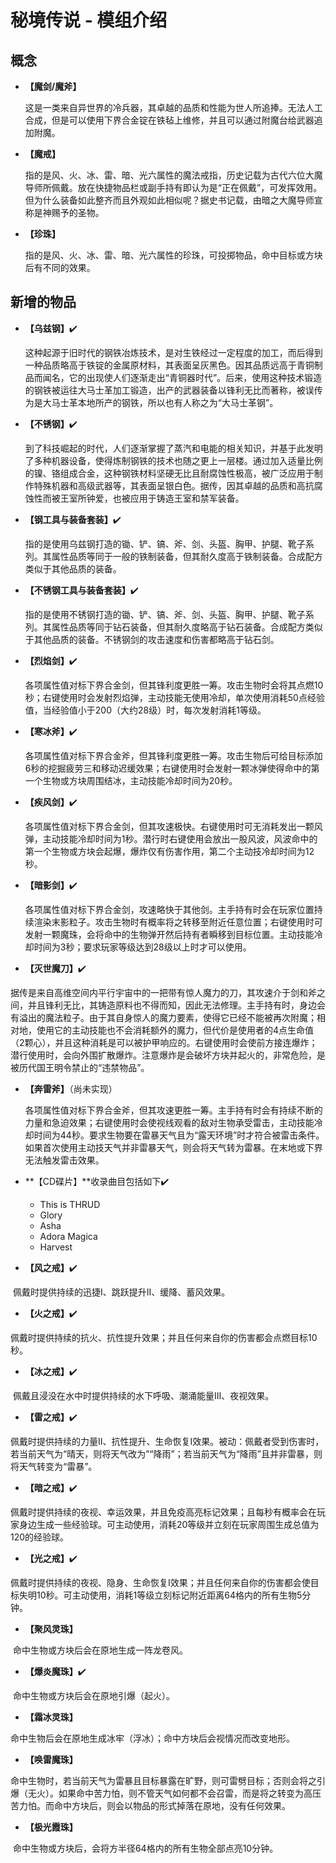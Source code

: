 # 秘境传说 - 模组介绍

## 概念

 - **【魔剑/魔斧】**

   ​	这是一类来自异世界的冷兵器，其卓越的品质和性能为世人所追捧。无法人工合成，但是可以使用下界合金锭在铁毡上维修，并且可以通过附魔台给武器追加附魔。
   
 - **【魔戒】**

	​	指的是风、火、冰、雷、暗、光六属性的魔法戒指，历史记载为古代六位大魔导师所佩戴。放在快捷物品栏或副手持有即认为是“正在佩戴”，可发挥效用。但为什么装备如此整齐而且外观如此相似呢？据史书记载，由暗之大魔导师宣称是神赐予的圣物。
	
 - **【珍珠】**

	​	指的是风、火、冰、雷、暗、光六属性的珍珠，可投掷物品，命中目标或方块后有不同的效果。



## 新增的物品

- **【乌兹钢】**✔️
  
  ​	这种起源于旧时代的钢铁冶炼技术，是对生铁经过一定程度的加工，而后得到一种品质略高于铁锭的金属原材料，其表面呈灰黑色。因其品质远高于青铜制品而闻名，它的出现使人们逐渐走出“青铜器时代”。后来，使用这种技术锻造的钢铁被运往大马士革加工锻造，出产的武器装备以锋利无比而著称，被误传为是大马士革本地所产的钢铁，所以也有人称之为“大马士革钢”。
  
 - **【不锈钢】**✔️
   
   ​	到了科技崛起的时代，人们逐渐掌握了蒸汽和电能的相关知识，并基于此发明了多种机器设备，使得炼制钢铁的技术也随之更上一层楼。通过加入适量比例的镍、铬组成合金，这种钢铁材料坚硬无比且耐腐蚀性极高，被广泛应用于制作特殊机器和高级武器等，其表面呈银白色。据传，因其卓越的品质和高抗腐蚀性而被王室所钟爱，也被应用于铸造王室和禁军装备。
   
 - **【钢工具与装备套装】**✔️
   
   ​	指的是使用乌兹钢打造的锄、铲、镐、斧、剑、头盔、胸甲、护腿、靴子系列。其属性品质等同于一般的铁制装备，但其耐久度高于铁制装备。合成配方类似于其他品质的装备。
   
 - **【不锈钢工具与装备套装】**✔️
   
   ​	指的是使用不锈钢打造的锄、铲、镐、斧、剑、头盔、胸甲、护腿、靴子系列。其属性品质等同于钻石装备，但其耐久度略高于钻石装备。合成配方类似于其他品质的装备。不锈钢剑的攻击速度和伤害都略高于钻石剑。
   
 - **【烈焰剑】**✔️

   ​	各项属性值对标下界合金剑，但其锋利度更胜一筹。攻击生物时会将其点燃10秒；右键使用时会发射烈焰弹，主动技能无使用冷却，单次使用消耗50点经验值，当经验值小于200（大约28级）时，每次发射消耗1等级。

 - **【寒冰斧】**✔️

   ​	各项属性值对标下界合金斧，但其锋利度更胜一筹。攻击生物后可给目标添加6秒的挖掘疲劳三和移动迟缓效果；右键使用时会发射一颗冰弹使得命中的第一个生物或方块周围结冰，主动技能冷却时间为20秒。

 - **【疾风剑】**✔️

   ​	各项属性值对标下界合金剑，但其攻速极快。右键使用时可无消耗发出一颗风弹，主动技能冷却时间为1秒。潜行时右键使用会放出一股风波，风波命中的第一个生物或方块会起爆，爆炸仅有伤害作用，第二个主动技冷却时间为12秒。

 - **【暗影剑】**✔️

   ​	各项属性值对标下界合金剑，攻速略快于其他剑。主手持有时会在玩家位置持续渲染末影粒子。攻击生物时有概率将之转移至附近任意位置；右键使用时可发射一颗魔珠，会将命中的生物弹开然后持有者瞬移到目标位置。主动技能冷却时间为3秒；要求玩家等级达到28级以上时才可以使用。

 - **【灭世魔刀】**✔️

  ​	据传是来自高维空间内平行宇宙中的一把带有惊人魔力的刀，其攻速介于剑和斧之间，并且锋利无比，其铸造原料也不得而知，因此无法修理。主手持有时，身边会有溢出的魔法粒子。由于其自身惊人的魔力要素，使得它已经不能被再次附魔；相对地，使用它的主动技能也不会消耗额外的魔力，但代价是使用者的4点生命值（2颗心），并且这种消耗是可以被护甲响应的。右键使用时会使前方接连爆炸；潜行使用时，会向外围扩散爆炸。注意爆炸是会破坏方块并起火的，非常危险，是被历代国王明令禁止的“违禁物品”。

 - **【奔雷斧】**（尚未实现）

   ​	各项属性值对标下界合金斧，但其攻速更胜一筹。主手持有时会有持续不断的力量和急迫效果；右键使用时会使视线观看的敌对生物承受雷击，主动技能冷却时间为44秒。要求生物要在雷暴天气且为“露天环境”时才符合被雷击条件。如果首次使用主动技天气并非雷暴天气，则会将天气转为雷暴。在末地或下界无法触发雷击效果。

 - **【CD碟片】**收录曲目包括如下✔️

   - This is THRUD
   - Glory
   - Asha
   - Adora Magica
   - Harvest
   
 - **【风之戒】**✔️

​		佩戴时提供持续的迅捷Ⅰ、跳跃提升Ⅱ、缓降、蓄风效果。

 - **【火之戒】**✔️

​		佩戴时提供持续的抗火、抗性提升效果；并且任何来自你的伤害都会点燃目标10秒。

 - **【冰之戒】**✔️

​		佩戴且浸没在水中时提供持续的水下呼吸、潮涌能量Ⅲ、夜视效果。

 - **【雷之戒】**✔️

​		佩戴时提供持续的力量Ⅱ、抗性提升、生命恢复Ⅰ效果。被动：佩戴者受到伤害时，若当前天气为“晴天，则将天气改为”“降雨”；若当前天气为“降雨”且并非雷暴，则将天气转变为“雷暴”。

 - **【暗之戒】**✔️

​		佩戴时提供持续的夜视、幸运效果，并且免疫高亮标记效果；且每秒有概率会在玩家身边生成一些经验球。可主动使用，消耗20等级并立刻在玩家周围生成总值为120的经验球。

 - **【光之戒】**✔️

​		佩戴时提供持续的夜视、隐身、生命恢复Ⅰ效果；并且任何来自你的伤害都会使目标失明10秒。可主动使用，消耗1等级立刻标记附近距离64格内的所有生物5分钟。

 - **【聚风灵珠】**

​		命中生物或方块后会在原地生成一阵龙卷风。

 - **【爆炎魔珠】**✔️

​		命中生物或方块后会在原地引爆（起火）。

 - **【霜冰灵珠】**

​		命中生物后会在原地生成冰牢（浮冰）；命中方块后会视情况而改变地形。

 - **【唤雷魔珠】**

​		命中生物时，若当前天气为雷暴且目标暴露在旷野，则可雷劈目标；否则会将之引爆（无火）。如果命中苦力怕，则不管天气如何都不会召雷，而是将之转变为高压苦力怕。而命中方块后，则会以物品的形式掉落在原地，没有任何效果。

 - **【极光霞珠】**

​		命中生物或方块后，会将方半径64格内的所有生物全部点亮10分钟。







